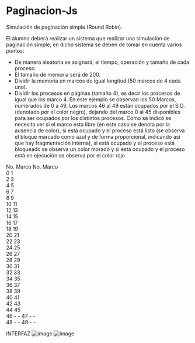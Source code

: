 # Paginacion-Js
Simulación de paginación simple (Round Robin).

El alumno deberá realizar un sistema que realizar una simulación de paginación simple, en dicho sistema se deben de tomar en cuenta varios puntos:
-	De manera aleatoria se asignará, el tiempo, operación y tamaño de cada proceso.
-	El tamaño de memoria será de 200.
-	Dividir la memoria en marcos de igual longitud (50 marcos de 4 cada uno).
-	Dividir los procesos en páginas (tamaño 4), es decir los procesos de igual que los marco 4.
 En este ejemplo se observan los 50 Marcos, numerados de 0 a 49.  Los marcos 46 al 49 están ocupados por el S.O. (denotado por el color negro), dejando del marco 0 al 45 disponibles para ser ocupados por los distintos procesos.   Como se indicó se necesita ver si el marco esta libre (en este caso se denota por la ausencia de color), si está ocupado y el proceso está listo (se observa el bloque marcado como azul y de forma proporcional, indicando así que hay fragmentación interna), si está ocupado y el proceso está bloqueado se observa un color morado y si está ocupado y el proceso está en ejecución se observa por el color rojo
 
No. Marco	 No. Marco	 	 	 	 
0	 	 	 	 	1	 	 	 	 
2	 	 	 	 	3	 	 	 	 
4	 	 	 	 	5	 	 	 	 
6	 	 	 	 	7	 	 	 	 
8	 	 	 	 	9	 	 	 	 
10	 	 	 	11	 	 	 	 
12	 	 	 	13	 	 	 	 
14	 	 	  15	 	 	 	 
16	 	 	  17	 	 	 	 
18	 	 	 	19	 	 	 	 
20	 	 	 	21	 	 	 	 
22	 	 	 	23	 	 	 	 
24	 	 	 	25	 	 	 	 
26	 	 	 	27	 	 	 	 
28	 	 	 	29	 	 	 	 
30	 	 	 	31	 	 	 	 
32	 	 	 	33	 	 	 	 
34	 	 	 	35	 	 	 	 
36	 	 	 	37	 	 	 	 
38	 	 	 	39	 	 	 	 
40	 	 	 	41	 	 	 	 
42	 	 	 	43	 	 	 	 
44	 	 	 	45	 	 	 	 
46	-	- 	47	- 	- 	
48	-	- 	49	- 	- 

INTERFAZ
![image](https://user-images.githubusercontent.com/71399810/167281511-d5a6ddb1-6c37-4704-bbe1-02476d12c193.png)
![image](https://user-images.githubusercontent.com/71399810/167281514-cb4ae0b9-6e23-4de5-bad6-bd6fc9520ba0.png)


